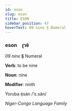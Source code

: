 ```yaml
---
id: eson
slug: eson
title: ESON
sidebar_position: 47
hoverText: 09 nine § Numeral
---
```


### eson&emsp;<span kind="abugida">ɽɿɐ̃</span>

*09 nine* **§** Numeral

**Verb**: to be nine

**Noun**: nine

**Modifier**: ninth

Yoruba ẹ̀sán /'ɛ.sän/

*Niger-Congo Language Family*